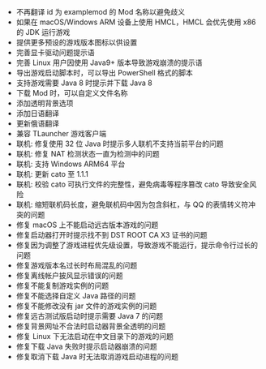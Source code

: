 ---
---

- 不再翻译 id 为 examplemod 的 Mod 名称以避免歧义
- 如果在 macOS/Windows ARM 设备上使用 HMCL，HMCL 会优先使用 x86 的 JDK 运行游戏
- 提供更多预设的游戏版本图标以供设置
- 完善显卡驱动问题提示语
- 完善 Linux 用户因使用 Java9+ 版本导致游戏崩溃的提示语
- 导出游戏启动脚本时，可以导出 PowerShell 格式的脚本
- 支持游戏需要 Java 8 时提示并下载 Java 8
- 下载 Mod 时，可以自定义文件名称
- 添加透明背景选项
- 添加日语翻译
- 更新俄语翻译
- 兼容 TLauncher 游戏客户端
- 联机: 修复使用 32 位 Java 时提示多人联机不支持当前平台的问题
- 联机: 修复 NAT 检测状态一直为检测中的问题
- 联机: 支持 Windows ARM64 平台
- 联机: 更新 cato 至 1.1.1
- 联机: 校验 cato 可执行文件的完整性，避免病毒等程序篡改 cato 导致安全风险
- 联机: 缩短联机码长度，避免联机码中因为包含斜杠，与 QQ 的表情转义符冲突的问题
- 修复 macOS 上不能启动远古版本游戏的问题
- 修复启动器打开时提示找不到 DST ROOT CA X3 证书的问题
- 修复因为调整了游戏进程优先级设置，导致游戏不能运行，提示命令行过长的问题
- 修复游戏版本名过长时布局混乱的问题
- 修复离线帐户披风显示错误的问题
- 修复不能复制游戏实例的问题
- 修复不能选择自定义 Java 路径的问题
- 修复不能修改没有 jar 文件的游戏实例的问题
- 修复远古测试版启动时提示需要 Java 7 的问题
- 修复背景网址不合法时启动器背景全透明的问题
- 修复 Linux 下无法启动在中文目录下的游戏的问题
- 修复下载 Java 失败时提示启动器崩溃的问题
- 修复取消下载 Java 时无法取消游戏启动进程的问题